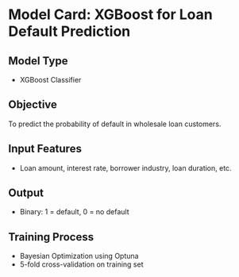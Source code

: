# Model Card: XGBoost for Loan Default Prediction

## Model Type
- XGBoost Classifier

## Objective
To predict the probability of default in wholesale loan customers.

## Input Features
- Loan amount, interest rate, borrower industry, loan duration, etc.

## Output
- Binary: 1 = default, 0 = no default

## Training Process
- Bayesian Optimization using Optuna
- 5-fold cross-validation on training set
